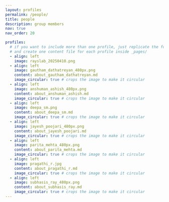 ```yaml
---
layout: profiles
permalink: /people/
title: people
description: group members
nav: true
nav_order: 20

profiles:
  # if you want to include more than one profile, just replicate the following block
  # and create one content file for each profile inside _pages/
  - align: left
    image: rayslab_20250410.png
  - align: left
    image: gautham_dathatreyan_480px.png
    content: about_gautham_dathatreyan.md
    image_circular: true # crops the image to make it circular
  - align: left
    image: anshuman_ashish_480px.png
    content: about_anshuman_ashish.md
    image_circular: true # crops the image to make it circular
  - align: left
    image: deepa_sm.png
    content: about_deepa_sm.md
    image_circular: true # crops the image to make it circular
  - align: left
    image: jayesh_poojari_480px.png
    content: about_jayesh_poojari.md
    image_circular: true # crops the image to make it circular
  - align: left
    image: parita_mehta_480px.png
    content: about_parita_mehta.md
    image_circular: true # crops the image to make it circular
  - align: left
    image: pragathi_r.jpg
    content: about_pragathi_r.md
    image_circular: true # crops the image to make it circular
  - align: left
    image: subhasis_ray_480px.png
    content: about_subhasis_ray.md
    image_circular: true # crops the image to make it circular	
---
```

